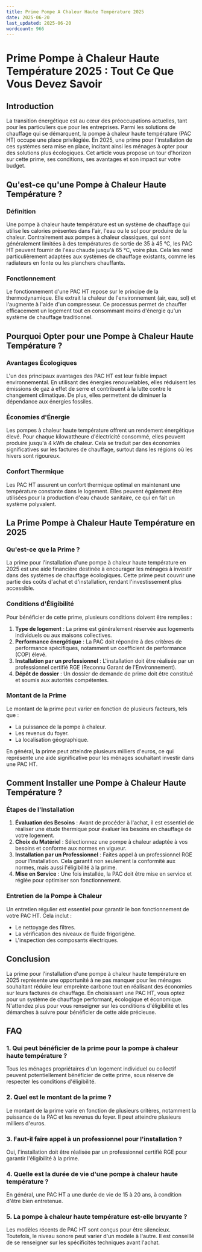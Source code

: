 ```yaml
---
title: Prime Pompe A Chaleur Haute Température 2025
date: 2025-06-20
last_updated: 2025-06-20
wordcount: 966
---
```


# Prime Pompe à Chaleur Haute Température 2025 : Tout Ce Que Vous Devez Savoir

## Introduction

La transition énergétique est au cœur des préoccupations actuelles, tant pour les particuliers que pour les entreprises. Parmi les solutions de chauffage qui se démarquent, la pompe à chaleur haute température (PAC HT) occupe une place privilégiée. En 2025, une prime pour l'installation de ces systèmes sera mise en place, incitant ainsi les ménages à opter pour des solutions plus écologiques. Cet article vous propose un tour d'horizon sur cette prime, ses conditions, ses avantages et son impact sur votre budget.

## Qu'est-ce qu'une Pompe à Chaleur Haute Température ?

### Définition

Une pompe à chaleur haute température est un système de chauffage qui utilise les calories présentes dans l'air, l'eau ou le sol pour produire de la chaleur. Contrairement aux pompes à chaleur classiques, qui sont généralement limitées à des températures de sortie de 35 à 45 °C, les PAC HT peuvent fournir de l'eau chaude jusqu'à 65 °C, voire plus. Cela les rend particulièrement adaptées aux systèmes de chauffage existants, comme les radiateurs en fonte ou les planchers chauffants.

### Fonctionnement

Le fonctionnement d'une PAC HT repose sur le principe de la thermodynamique. Elle extrait la chaleur de l'environnement (air, eau, sol) et l'augmente à l'aide d'un compresseur. Ce processus permet de chauffer efficacement un logement tout en consommant moins d'énergie qu'un système de chauffage traditionnel.

## Pourquoi Opter pour une Pompe à Chaleur Haute Température ?

### Avantages Écologiques

L'un des principaux avantages des PAC HT est leur faible impact environnemental. En utilisant des énergies renouvelables, elles réduisent les émissions de gaz à effet de serre et contribuent à la lutte contre le changement climatique. De plus, elles permettent de diminuer la dépendance aux énergies fossiles.

### Économies d'Énergie

Les pompes à chaleur haute température offrent un rendement énergétique élevé. Pour chaque kilowattheure d'électricité consommé, elles peuvent produire jusqu'à 4 kWh de chaleur. Cela se traduit par des économies significatives sur les factures de chauffage, surtout dans les régions où les hivers sont rigoureux.

### Confort Thermique

Les PAC HT assurent un confort thermique optimal en maintenant une température constante dans le logement. Elles peuvent également être utilisées pour la production d'eau chaude sanitaire, ce qui en fait un système polyvalent.

## La Prime Pompe à Chaleur Haute Température en 2025

### Qu'est-ce que la Prime ?

La prime pour l'installation d'une pompe à chaleur haute température en 2025 est une aide financière destinée à encourager les ménages à investir dans des systèmes de chauffage écologiques. Cette prime peut couvrir une partie des coûts d'achat et d'installation, rendant l'investissement plus accessible.

### Conditions d'Éligibilité

Pour bénéficier de cette prime, plusieurs conditions doivent être remplies :

1. **Type de logement** : La prime est généralement réservée aux logements individuels ou aux maisons collectives.
2. **Performance énergétique** : La PAC doit répondre à des critères de performance spécifiques, notamment un coefficient de performance (COP) élevé.
3. **Installation par un professionnel** : L'installation doit être réalisée par un professionnel certifié RGE (Reconnu Garant de l'Environnement).
4. **Dépôt de dossier** : Un dossier de demande de prime doit être constitué et soumis aux autorités compétentes.

### Montant de la Prime

Le montant de la prime peut varier en fonction de plusieurs facteurs, tels que :

- La puissance de la pompe à chaleur.
- Les revenus du foyer.
- La localisation géographique.

En général, la prime peut atteindre plusieurs milliers d'euros, ce qui représente une aide significative pour les ménages souhaitant investir dans une PAC HT.

## Comment Installer une Pompe à Chaleur Haute Température ?

### Étapes de l'Installation

1. **Évaluation des Besoins** : Avant de procéder à l'achat, il est essentiel de réaliser une étude thermique pour évaluer les besoins en chauffage de votre logement.
2. **Choix du Matériel** : Sélectionnez une pompe à chaleur adaptée à vos besoins et conforme aux normes en vigueur.
3. **Installation par un Professionnel** : Faites appel à un professionnel RGE pour l'installation. Cela garantit non seulement la conformité aux normes, mais aussi l'éligibilité à la prime.
4. **Mise en Service** : Une fois installée, la PAC doit être mise en service et réglée pour optimiser son fonctionnement.

### Entretien de la Pompe à Chaleur

Un entretien régulier est essentiel pour garantir le bon fonctionnement de votre PAC HT. Cela inclut :

- Le nettoyage des filtres.
- La vérification des niveaux de fluide frigorigène.
- L'inspection des composants électriques.

## Conclusion

La prime pour l'installation d'une pompe à chaleur haute température en 2025 représente une opportunité à ne pas manquer pour les ménages souhaitant réduire leur empreinte carbone tout en réalisant des économies sur leurs factures de chauffage. En choisissant une PAC HT, vous optez pour un système de chauffage performant, écologique et économique. N'attendez plus pour vous renseigner sur les conditions d'éligibilité et les démarches à suivre pour bénéficier de cette aide précieuse.

## FAQ

### 1. Qui peut bénéficier de la prime pour la pompe à chaleur haute température ?

Tous les ménages propriétaires d'un logement individuel ou collectif peuvent potentiellement bénéficier de cette prime, sous réserve de respecter les conditions d'éligibilité.

### 2. Quel est le montant de la prime ?

Le montant de la prime varie en fonction de plusieurs critères, notamment la puissance de la PAC et les revenus du foyer. Il peut atteindre plusieurs milliers d'euros.

### 3. Faut-il faire appel à un professionnel pour l'installation ?

Oui, l'installation doit être réalisée par un professionnel certifié RGE pour garantir l'éligibilité à la prime.

### 4. Quelle est la durée de vie d'une pompe à chaleur haute température ?

En général, une PAC HT a une durée de vie de 15 à 20 ans, à condition d'être bien entretenue.

### 5. La pompe à chaleur haute température est-elle bruyante ?

Les modèles récents de PAC HT sont conçus pour être silencieux. Toutefois, le niveau sonore peut varier d'un modèle à l'autre. Il est conseillé de se renseigner sur les spécificités techniques avant l'achat.